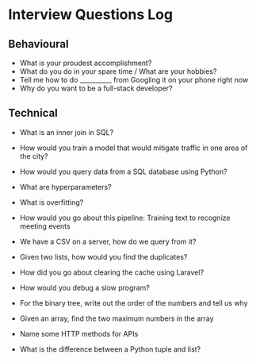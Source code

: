 # Interview Questions Log

## Behavioural

- What is your proudest accomplishment?
- What do you do in your spare time / What are your hobbies?
- Tell me how to do __________ from Googling it on your phone right now
- Why do you want to be a full-stack developer?

## Technical

- What is an inner join in SQL?

- How would you train a model that would mitigate traffic in one area of the city?

- How would you query data from a SQL database using Python?

- What are hyperparameters?

- What is overfitting?

- How would you go about this pipeline: Training text to recognize meeting events

- We have a CSV on a server, how do we query from it?

- Given two lists, how would you find the duplicates?

- How did you go about clearing the cache using Laravel?

- How would you debug a slow program?

- For the binary tree, write out the order of the numbers and tell us why

- Given an array, find the two maximum numbers in the array

- Name some HTTP methods for APIs

- What is the difference between a Python tuple and list?

  